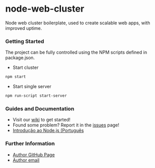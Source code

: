 node-web-cluster
================

Node web cluster boilerplate, used to create scalable web apps, with improved uptime. 

### Getting Started

The project can be fully controlled using the NPM scripts defined in package.json.

* Start cluster
```sh
npm start
```

* Start single server
```sh
npm run-script start-server
```

### Guides and Documentation

* Visit our [wiki](https://github.com/luiseduardobrito/node-web-cluster/wiki) to get started!
* Found some problem? Report it in the [issues](https://github.com/luiseduardobrito/node-web-cluster/issues) page!
* [Introdução ao Node.js (Português](https://github.com/luiseduardobrito/node-web-cluster/wiki/Introdu%C3%A7%C3%A3o-ao-Node.js-(Portugu%C3%AAs))

### Further Information
* [Author GitHub Page](http://luiseduardobrito.github.io)
* [Author email](mailto:luiseduardo14@gmail.com)
